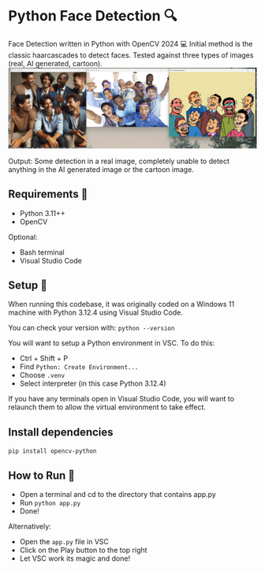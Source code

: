 # Python Face Detection 🔍

Face Detection written in Python with OpenCV 2024 💻
Initial method is the classic haarcascades to detect faces. Tested against three types of images (real, AI generated, cartoon).
![app_image](app_image.png)

Output:
Some detection in a real image, completely unable to detect anything in the AI generated image or the cartoon image.

## Requirements 📜

- Python 3.11++
- OpenCV

Optional:

- Bash terminal
- Visual Studio Code

## Setup 🔧

When running this codebase, it was originally coded on a Windows 11 machine with Python 3.12.4 using Visual Studio Code.

You can check your version with: `python --version`

You will want to setup a Python environment in VSC. To do this:

- Ctrl + Shift + P
- Find `Python: Create Environment...`
- Choose `.venv`
- Select interpreter (in this case Python 3.12.4)

If you have any terminals open in Visual Studio Code, you will want to relaunch them to allow the virtual environment to take effect.

## Install dependencies

```
pip install opencv-python
```

## How to Run 🏃

- Open a terminal and cd to the directory that contains app.py
- Run `python app.py`
- Done!

Alternatively:

- Open the `app.py` file in VSC
- Click on the Play button to the top right
- Let VSC work its magic and done!
